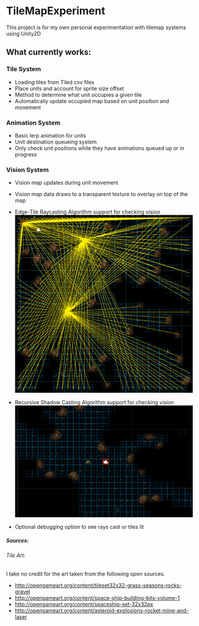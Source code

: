 # TileMapExperiment
This project is for my own personal experimentation with tilemap systems using Unity2D

## What currently works:
### Tile System
- Loading tiles from Tiled csv files
- Place units and account for sprite size offset
- Method to determine what unit occupies a given tile
- Automatically update occupied map based on unit position and movement

### Animation System
- Basic lerp animation for units
- Unit destination queueing system
- Only check unit positions while they have animations queued up or in progress

### Vision System
- Vision map updates during unit movement
- Vision map data draws to a transparent texture to overlay on top of the map
- Edge-Tile Raycasting Algorithm support for checking vision
![Edge-Tile Raycasting](https://github.com/dondbui/personal-projects/raw/master/TileMapExperiment/Screenshots/raycasting.png)

- Recursive Shadow Casting Algorithm support for checking vision
![Recursive Shadow Casting](https://github.com/dondbui/personal-projects/raw/master/TileMapExperiment/Screenshots/recursive-shadow-casting.png)

- Optional debugging option to see rays cast or tiles lit

##### Sources:

###### Tile Art: 
I take no credit for the art taken from the following open sources.
- http://opengameart.org/content/tileset32x32-grass-seasons-rocks-gravel
- http://opengameart.org/content/space-ship-building-bits-volume-1
- http://opengameart.org/content/spaceship-set-32x32px
- http://opengameart.org/content/asteroid-explosions-rocket-mine-and-laser